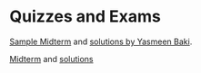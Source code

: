 # Quizzes and Exams

<a href="../10samplemidterm-F21.pdf">Sample Midterm</a> and <a href="../samplesolutions-yasmeen.pdf">solutions by Yasmeen Baki</a>.

<a href="../10midterm-F21-VerA.pdf">Midterm</a> and <a href="../Solutions-10midterm-F21-VerA.pdf">solutions</a>